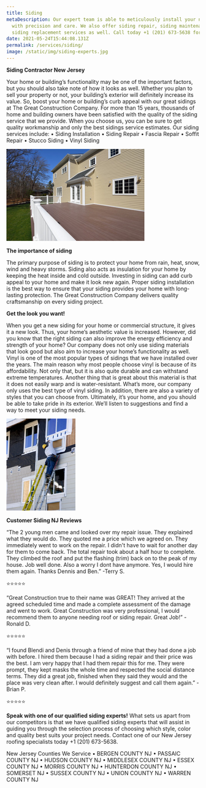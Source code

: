```yaml
---
title: Siding
metaDescription: Our expert team is able to meticulously install your new siding
  with precision and care. We also offer siding repair, siding maintenance and
  siding replacement services as well. Call today +1 (201) 673-5638 for a quote!
date: 2021-05-24T15:44:08.131Z
permalink: /services/siding/
image: /static/img/siding-experts.jpg
---
```

**Siding Contractor New Jersey**


Your home or building’s functionality may be one of the important factors, but you should also take note of how it looks as well. Whether you plan to sell your property or not, your building’s exterior will definitely increase its value. So, boost your home or building’s curb appeal with our great sidings at The Great Construction Company.
For more than 15 years, thousands of home and building owners have been satisfied with the quality of the siding service that we provide. When you choose us, you can be sure to get quality workmanship and only the best sidings service estimates.
Our siding services include:
•	Siding Installation
•	Siding Repair
•	Fascia Repair
•	Soffit Repair
•	Stucco Siding
•	Vinyl Siding

![siding installation experts new jersey](/static/img/siding-contractors-new-jersey.jpg)



**The importance of siding**


The primary purpose of siding is to protect your home from rain, heat, snow, wind and heavy storms. Siding also acts as insulation for your home by keeping the heat inside and cold outside.
Investing in siding can add curb appeal to your home and make it look new again.
Proper siding installation is the best way to ensure that your siding provides your home with long-lasting protection. The Great Construction Company delivers quality craftsmanship on every siding project.

**Get the look you want!**


When you get a new siding for your home or commercial structure, it gives it a new look. Thus, your home’s aesthetic value is increased. However, did you know that the right siding can also improve the energy efficiency and strength of your home? 
Our company does not only use siding materials that look good but also aim to increase your home’s functionality as well. 
Vinyl is one of the most popular types of sidings that we have installed over the years. The main reason why most people choose vinyl is because of its affordability. Not only that, but it is also quite durable and can withstand extreme temperatures. Another thing that is great about this material is that it does not easily warp and is water-resistant.
What’s more, our company only uses the best type of vinyl siding. In addition, there are also a variety of styles that you can choose from.
Ultimately, it’s your home, and you should be able to take pride in its exterior. We’ll listen to suggestions and find a way to meet your siding needs.



![siding contractors near me](/static/img/siding-instalaltion.jpg)

**Customer Siding NJ Reviews**


“The 2 young men came and looked over my repair issue. They explained what they would do. They quoted me a price which we agreed on. They immediately went to work on the repair. I didn't have to wait for another day for them to come back. The total repair took about a half hour to complete. They climbed the roof and put the flashing (trim) back on to the peak of my house. Job well done. Also a worry I dont have anymore. Yes, I would hire them again. Thanks Dennis and Ben.” -Terry S.

<!--StartFragment-->

⭐️⭐️⭐️⭐️⭐️

<!--EndFragment-->
“Great Construction true to their name was GREAT! They arrived at the agreed scheduled time and made a complete assessment of the damage and went to work. Great Construction was very professional, I would recommend them to anyone needing roof or siding repair. Great Job!” -Ronald D.

<!--StartFragment-->

⭐️⭐️⭐️⭐️⭐️

<!--EndFragment-->
“I found Blendi and Denis through a friend of mine that they had done a job with before. I hired them because I had a siding repair and their price was the best. I am very happy that I had them repair this for me. They were prompt, they kept masks the whole time and respected the social distance terms. They did a great job, finished when they said they would and the place was very clean after. I would definitely suggest and call them again.” -Brian P.

<!--StartFragment-->

⭐️⭐️⭐️⭐️⭐️

<!--EndFragment-->



**Speak with one of our qualified siding experts!**
What sets us apart from our competitors is that we have qualified siding experts that will assist in guiding you through the selection process of choosing which style, color and quality best suits your project needs.
Contact one of our New Jersey roofing specialists today +1 (201) 673-5638.

New Jersey Counties We Service
• BERGEN COUNTY NJ
• PASSAIC COUNTY NJ
• HUDSON COUNTY NJ
• MIDDLESEX COUNTY NJ
• ESSEX COUNTY NJ
• MORRIS COUNTY NJ
• HUNTERDON COUNTY NJ
• SOMERSET NJ
• SUSSEX COUNTY NJ
• UNION COUNTY NJ
• WARREN COUNTY NJ